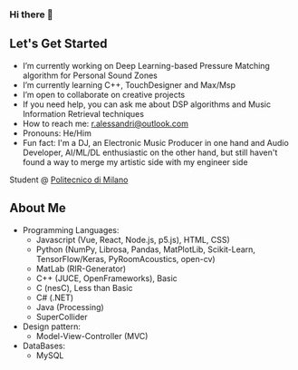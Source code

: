 ### Hi there 👋

<!--
**RobertoAlessandri/RobertoAlessandri** is a ✨ _special_ ✨ repository because its `README.md` (this file) appears on your GitHub profile.

Here are some ideas to get you started:

- 🔭 I’m currently working on ...
- 🌱 I’m currently learning ...
- 👯 I’m looking to collaborate on ...
- 🤔 I’m looking for help with ...
- 💬 Ask me about ...
- 📫 How to reach me: ...
- 😄 Pronouns: ...
- ⚡ Fun fact: ...
-->

## Let's Get Started
-  I’m currently working on Deep Learning-based Pressure Matching algorithm for Personal Sound Zones
-  I’m currently learning C++, TouchDesigner and Max/Msp
-  I’m open to collaborate on creative projects
-  If you need help, you can ask me about DSP algorithms and  Music Information Retrieval techniques
-  How to reach me: r.alessandri@outlook.com
-  Pronouns: He/Him
-  Fun fact: I'm a DJ, an Electronic Music Producer in one hand and Audio Developer, AI/ML/DL enthusiastic on the other hand, but still haven't found a way to merge my artistic side with my engineer side

Student @ [Politecnico di Milano](https://www.polimi.it/)

## About Me
- Programming Languages: 
  * Javascript (Vue, React, Node.js, p5.js), HTML, CSS) 
  * Python (NumPy, Librosa, Pandas, MatPlotLib, Scikit-Learn, TensorFlow/Keras, PyRoomAcoustics, open-cv)
  * MatLab (RIR-Generator)
  * C++ (JUCE, OpenFrameworks), Basic
  * C (nesC), Less than Basic
  * C# (.NET)
  * Java (Processing)
  * SuperCollider
- Design pattern:
  * Model-View-Controller (MVC)
- DataBases:
  * MySQL



